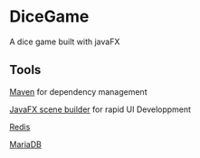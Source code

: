 # DiceGame

A dice game built with javaFX

## Tools

[Maven](https://maven.apache.org/download.cgi) for dependency management

[JavaFX scene builder](https://www.oracle.com/java/technologies/javafxscenebuilder-1x-archive-downloads.html) for rapid UI Developpment

[Redis](https://redis.io/download) 

[MariaDB](https://mariadb.org/download/) 